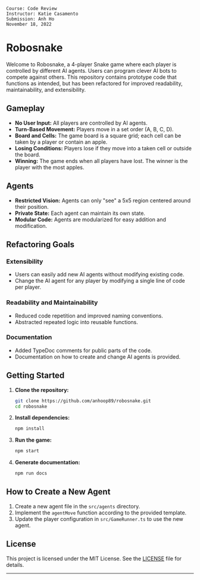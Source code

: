 ```
Course: Code Review
Instructor: Katie Casamento
Submission: Anh Ho
November 18, 2022
```
# Robosnake

Welcome to Robosnake, a 4-player Snake game where each player is controlled by different AI agents. Users can program clever AI bots to compete against others. This repository contains prototype code that functions as intended, but has been refactored for improved readability, maintainability, and extensibility.

## Gameplay

- **No User Input:** All players are controlled by AI agents.
- **Turn-Based Movement:** Players move in a set order (A, B, C, D).
- **Board and Cells:** The game board is a square grid; each cell can be taken by a player or contain an apple.
- **Losing Conditions:** Players lose if they move into a taken cell or outside the board.
- **Winning:** The game ends when all players have lost. The winner is the player with the most apples.

## Agents

- **Restricted Vision:** Agents can only "see" a 5x5 region centered around their position.
- **Private State:** Each agent can maintain its own state.
- **Modular Code:** Agents are modularized for easy addition and modification.

## Refactoring Goals

### Extensibility
- Users can easily add new AI agents without modifying existing code.
- Change the AI agent for any player by modifying a single line of code per player.

### Readability and Maintainability
- Reduced code repetition and improved naming conventions.
- Abstracted repeated logic into reusable functions.

### Documentation
- Added TypeDoc comments for public parts of the code.
- Documentation on how to create and change AI agents is provided.

## Getting Started

1. **Clone the repository:**
   ```sh
   git clone https://github.com/anhoop89/robosnake.git
   cd robosnake
   ```

2. **Install dependencies:**
   ```sh
   npm install
   ```

3. **Run the game:**
   ```sh
   npm start
   ```

4. **Generate documentation:**
   ```sh
   npm run docs
   ```

## How to Create a New Agent

1. Create a new agent file in the `src/agents` directory.
2. Implement the `agentMove` function according to the provided template.
3. Update the player configuration in `src/GameRunner.ts` to use the new agent.

## License

This project is licensed under the MIT License. See the [LICENSE](LICENSE) file for details.

---
